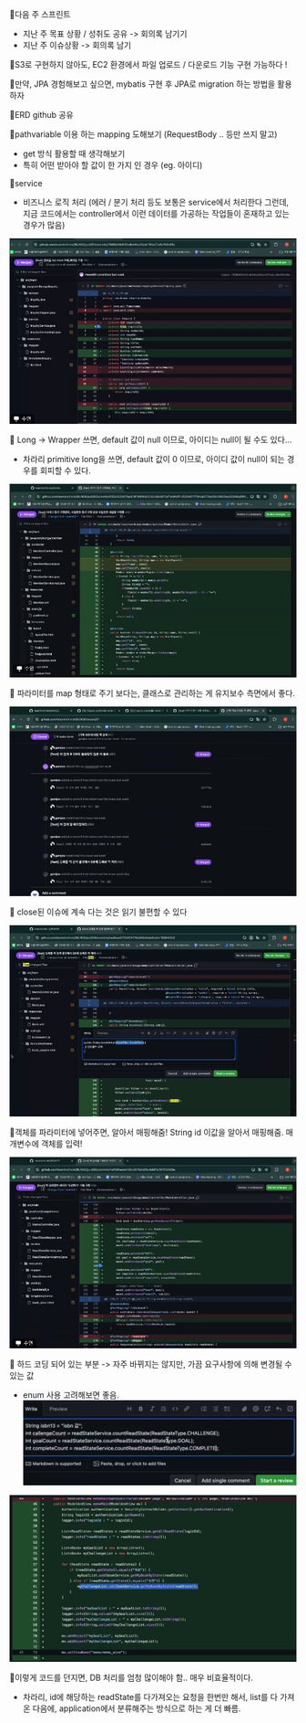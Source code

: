 📌다음 주 스프린트
- 지난 주 목표 상황 / 성취도 공유 -> 회의록 남기기
- 지난 주 이슈상황 -> 회의록 남기

📌S3로 구현하지 않아도, EC2 환경에서 파일 업로드 / 다운로드 기능 구현 가능하다 !

📌만약, JPA 경험해보고 싶으면, mybatis 구현 후 JPA로 migration 하는 방법을 활용하자

📌ERD github 공유

📌pathvariable 이용 하는 mapping 도해보기 (RequestBody .. 등만 쓰지 말고)
- get 방식 활용할 때 생각해보기
- 특히 어떤 받아야 할 값이 한 가지 인 경우 (eg. 아이디)

📌service
- 비즈니스 로직 처리 (에러  / 분기 처리 등도 보통은 service에서 처리한다 그런데, 지금 코드에서는 controller에서 이런 데이터를 가공하는 작업들이 혼재하고 있는 경우가 많음)

![](../image/Pasted%20image%2020240605195254.png)

📌 Long -> Wrapper 쓰면, default 값이 null 이므로, 아이디는 null이 될 수도 있다...
- 차라리 primitive long을 쓰면, default 값이 0 이므로, 아이디 값이 null이 되는 경우를 회피할 수 있다.

![](../image/Pasted%20image%2020240605200118.png)

📌 파라미터를 map 형태로 주기 보다는, 클래스로 관리하는 게 유지보수 측면에서 좋다.

![](../image/Pasted%20image%2020240605201716.png)

📌 close된 이슈에 계속 다는 것은 읽기 불편할 수 있다

![](../image/Pasted%20image%2020240605202013.png)

📌객체를 파라미터에 넣어주면, 알아서 매핑해줌! String id 이값을 알아서 매핑해줌. 매개변수에 객체를 입력!

![](../image/Pasted%20image%2020240605202336.png)

📌 하드 코딩 되어 있는 부분 -> 자주 바뀌지는 않지만, 가끔 요구사항에 의해 변경될 수 있는 값
- enum 사용 고려해보면 좋음.
![](../image/Pasted%20image%2020240605202603.png)

![](../image/Pasted%20image%2020240605202929.png)

📌이렇게 코드를 던지면, DB 처리를 엄청 많이해야 함.. 매우 비효율적이다.
- 차라리, id에 해당하는 readState를 다가져오는 요청을 한번만 해서, list를 다 가져온 다음에, application에서 분류해주는 방식으로 하는 게 더 빠름.


